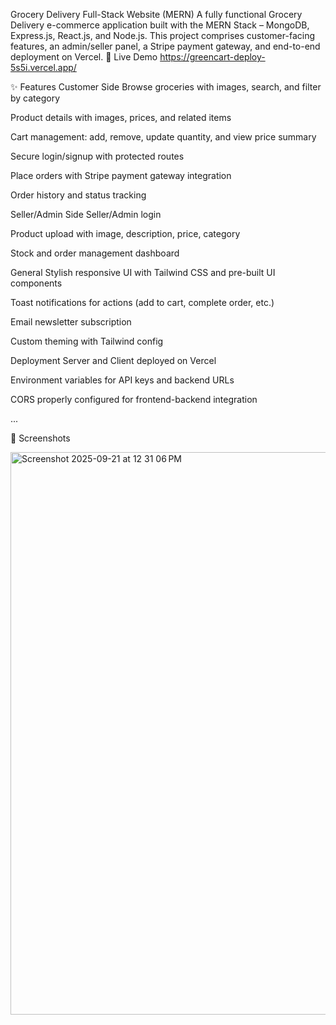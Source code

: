 Grocery Delivery Full-Stack Website (MERN)
A fully functional Grocery Delivery e-commerce application built with the MERN Stack – MongoDB, Express.js, React.js, and Node.js. This project comprises customer-facing features, an admin/seller panel, a Stripe payment gateway, and end-to-end deployment on Vercel.
🚀 Live Demo
https://greencart-deploy-5s5i.vercel.app/

✨ Features
Customer Side
Browse groceries with images, search, and filter by category

Product details with images, prices, and related items

Cart management: add, remove, update quantity, and view price summary

Secure login/signup with protected routes

Place orders with Stripe payment gateway integration

Order history and status tracking

Seller/Admin Side
Seller/Admin login

Product upload with image, description, price, category

Stock and order management dashboard

General
Stylish responsive UI with Tailwind CSS and pre-built UI components

Toast notifications for actions (add to cart, complete order, etc.)

Email newsletter subscription

Custom theming with Tailwind config

Deployment
Server and Client deployed on Vercel

Environment variables for API keys and backend URLs

CORS properly configured for frontend-backend integration

...

📸 Screenshots

<img width="1440" height="900" alt="Screenshot 2025-09-21 at 12 31 06 PM" src="https://github.com/user-attachments/assets/e13ea1e8-4855-42ed-bf6d-06fe0f8cc1eb" />

